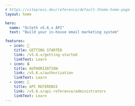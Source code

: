 ```yaml
---
# https://vitepress.dev/reference/default-theme-home-page
layout: home

hero:
  name: "Octeth v5.6.x API"
  text: "Build your in-house email marketing system"

features:
  - icon: 📍
    title: GETTING STARTED
    link: /v5.6.x/getting-started
    linkText: Learn
  - icon: 🔒
    title: AUTHORIZATION
    link: /v5.6.x/authorization
    linkText: Learn
  - icon: 🤖
    title: API REFERENCE
    link: /v5.6.x/api-reference/administrators
    linkText: Learn
---
```

